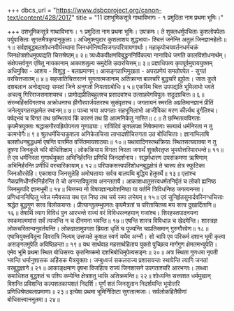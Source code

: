 +++
dbcs_url = "https://www.dsbcproject.org/canon-text/content/428/2017"
title = "11 दशभूमिकसूत्रे गाथाविभागः - १ प्रमुदिता नाम प्रथमा भूमिः।"

+++
दशभूमिकसूत्रे गाथाविभागः।
१ प्रमुदिता नाम प्रथमा भूमिः।
उपक्रमः।
ते शुक्लधर्मुपचिताः कुशलोपपेताः  
पर्युपासिताः सुगतमैत्रकृपानुकूलाः। 
अधिमुक्त्युदार कुशलाशय शुद्धभावा-
श्चित्तं जनेन्ति अतुलं जिनज्ञानहेतोः॥ १॥
सर्वज्ञबुद्धबलशोधनवीर्यस्थामा 
जिनधर्मनिष्पत्तिजगत्परित्रायणार्थाः। 
महाकृपोचयवर्तनधर्मचक्रं 
जिनक्षेत्रशोधमुपपद्यति चित्तश्रेष्ठम्॥ २॥
त्र्यध्वैकवीक्षणविबुद्धननिर्विकल्पा 
नानाविधे जगति कालविशोधनार्थम्। 
संक्षेपसर्वगुण एषितु नायकानाम् 
आकाशतुल्य समुदेति उदारचित्तम्॥ ३॥
प्रज्ञाधिपत्य कृपपूर्वमुपाययुक्तम् 
अधिमुक्ति - आशय - विशुद्ध - बलाप्रमाणम्। 
आसङ्गताभिमुखता - अपरप्रणेयं 
समतोपपेत - सुगतं वरचित्तजातम्॥ ४॥
सहजातिचित्तरतनं सुगतात्मजानाम् 
अतिक्रान्त बालचरि बुद्धचरि ह्युपेतः। 
जातः कुले दशबलान अनोद्यपद्यः 
समतां जिने अनुगतो नियताग्रबोधिः॥ ५॥
एकस्मि चित्त उपपद्यति भूमिलाभो 
भवते अचल्यु गिरिराजसमाशयश्च। 
प्रामोद्यप्रीतिबहुलश्च प्रसादवांश्च 
उत्साहवेगविपुलः सदुदग्रचित्तः॥ ६॥
संरम्भहिंसविगतश्च अक्रोधनश्च 
ह्रीगौरवार्जवतरश्च सुसंवृतश्च।
जगतायनं स्मरति अप्रतिमानज्ञानं 
प्रीतिं जनेत्युपगतस्पृहमेत स्थानम्॥ ७॥
पञ्चा भया अपगताः सहभूमिलाभो 
आजीविका मरण कीर्त्यथ दुर्गतिश्च। 
पर्षद्भयं च विगतं तथ छम्भितत्वं 
किं कारणं तथ हि आत्मनिकेतु नास्ति॥ ८॥
ते छम्भितत्वविगताः कृपमैत्रयुक्ताः
श्रद्धासगौरवह्रियोपगता गुणाढ्याः।
रात्रिंदिवं कुशलपक्ष निषेवमाणाः 
सत्यार्थ धर्मनिरता न तु कामभोगैः॥ ९॥
श्रुतधर्मचिन्तकुशला अनिकेतचित्ता 
लाभादशीचित्तगता उत बोधिचित्ताः। 
ज्ञानाभिलाषि बलशोधनबुद्धधर्मा
एषन्ति पारमित वर्जितमायशाठ्याः॥ १०॥
यथावादिनस्तथक्रियाः स्थितसत्यवाक्या 
न तु दूषणा जिनकुले चरि बोधिशिक्षाम्। 
लोकक्रियाय विगता निरता जगार्थं 
शुक्लैरतृप्त भुमयोत्तरिमारभन्ते॥ ११॥
ते एव धर्मनिरता गुणार्थयुक्ता 
अभिनिर्हरन्ति प्रणिधिं जिनदर्शनाय।
सद्धर्मधारण उपसंक्रमणा ऋषिणाम्
अभिनिर्हरन्ति प्रणीधिं वरचारिकायाम्॥ १२॥
परिपाकसत्त्वपरिशोधनबुद्धक्षेत्रं 
ते चास्य क्षेत्र स्फुटिका जिनऔरसेहि। 
एकाशया जिनसुतेहि अमोघतायाः 
सर्वत्र बालपथि बुद्धिय हेतुमर्थे॥ १३॥
एतांश्च नैकप्रणिधीनभिनिर्हरन्ति 
ते चो अनन्तविपुलाय अनन्ततायै। 
आकाशधातुसत्त्वधर्मतनिर्वृतं च 
लोको ह्यनिष्ठ जिनमुत्पदि ज्ञानभूमी॥ १४॥
चित्तस्य नो विषयज्ञानप्रवेशनिष्ठा 
या वर्तनि त्रिविधनिष्ठ जगत्यनन्ता। 
प्रणिधाननिष्ठितु भवेन्न ममैवरूपा 
यथ एत निष्ठ तथ चर्य समा लभेयम्॥ १५॥
एवं सुनिर्हृतसुमार्दवस्निग्धचित्ताः
श्रद्धेत बुद्धगुण सत्त्व विलोकयन्तः। 
प्रीत्यान्तुलम्भुपगतः कृपमैत्रतां च 
परितायितव्य मय सत्त्व दुखार्दितानि॥ १६॥
तेषार्थि त्याग विविधं पुन आरभन्ते 
राज्यं वरं विविधरत्नहयान् गजांश्च। 
शिरहस्तपादनयना स्वकमात्ममांसं 
सर्वं त्यजन्ति न च दीनमना भवन्ति॥ १७॥
एषन्ति शास्त्र विविधान्न च खेदमेन्ति। 
शास्त्रज्ञ लोकचरितान्यनुवर्तयन्ति। 
लोकज्ञतामुपगता ह्रियता धृतिं च 
पूज्यन्ति चाप्रतिसमान् गुरुगौरवेण॥ १८॥
एषाभियुक्तविदुना दिवरात्रि नित्यम् 
उत्तप्यते कुशल स्वर्ण यथैव अग्नौ। 
सो चापि एव परिकर्म दशान भूमी 
कृत्वा असङ्गतमुपेति अविष्ठिहन्ता॥ १९॥
यथ सार्थवाह महसार्थहिताय युक्तो
पुच्छित्व मार्गगुण क्षेमतमभ्युपेति। 
एमेव भूमि प्रथमा स्थित बोधिसत्त्वः 
कृतनिष्क्रमो दशभिबोधिमुपेत्यसङ्गः॥ २०॥
अत्र स्थिता गुणधरा नृपती भवन्ति 
धर्मानुशासक अहिंसक मैत्रयुक्ताः। 
जम्बुध्वजं सकलराज्य प्रशासयन्तः
स्थापेन्ति त्यागि जनतां वरबुद्धज्ञाने॥ २१॥
आकाङ्क्षमाण वृषभा विजहित्व राज्यं 
जिनशासने उपगताश्चरि आरभन्तः। 
लब्ध्वा समाधिशत बुद्धशतं च पश्यि 
कम्पेन्ति क्षेत्रशतु भासि अतिक्रमन्ति॥ २२॥
शोध्यन्ति सत्त्वशत धर्ममुखान् विशन्ति 
प्रविशन्ति कल्पशतकायशतं निदर्शि। 
पूर्णं शतं जिनसुतान निदर्शयन्ति 
भूयोत्तरि प्रणिधिश्रेष्ठबलाप्रमाणाः॥ २३॥
इत्येषा प्रथमा भूमिर्निदिष्टा सुगतात्मजाः। 
सर्वलोकहितैषीणां बोधिसत्त्वाननुतमा॥ २४॥
